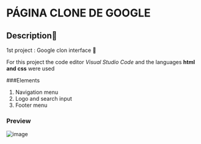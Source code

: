 # PÁGINA CLONE DE GOOGLE
## Description👀
1st project : Google clon interface 🎉

 For this project the code editor *Visual Studio Code* and the languages **html and css** were used
 
 ###Elements
 <ol>
   <li>Navigation menu</li>
   <li>Logo and search input</li>
   <li>Footer menu</li>
 </ol>

 ### Preview
![image](https://github.com/sophxrgz14/google-clon./assets/151889411/ffb3019e-384f-429c-9e14-9d5fbdb41aea)


  
